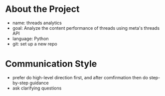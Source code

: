 # About the Project
- name: threads analytics
- goal: Analyze the content performance of threads using meta's threads API
- language: Python
- git: set up a new repo

# Communication Style
- prefer do high-level direction first, and after comfirmation then do step-by-step guidance
- ask clarifying questions